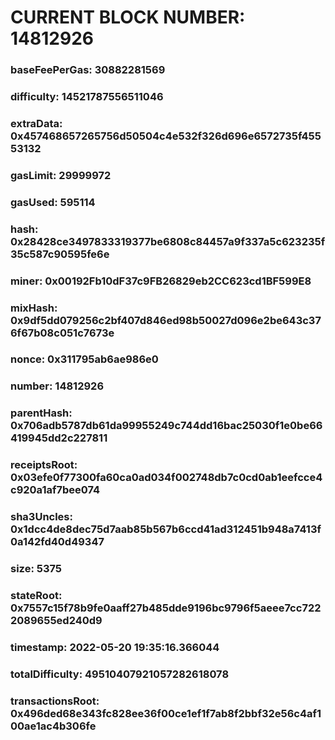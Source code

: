 # CURRENT BLOCK NUMBER: 14812926

### baseFeePerGas: 30882281569
### difficulty: 14521787556511046
### extraData: 0x457468657265756d50504c4e532f326d696e6572735f45553132
### gasLimit: 29999972
### gasUsed: 595114
### hash: 0x28428ce3497833319377be6808c84457a9f337a5c623235f35c587c90595fe6e
### miner: 0x00192Fb10dF37c9FB26829eb2CC623cd1BF599E8
### mixHash: 0x9df5dd079256c2bf407d846ed98b50027d096e2be643c376f67b08c051c7673e
### nonce: 0x311795ab6ae986e0
### number: 14812926
### parentHash: 0x706adb5787db61da99955249c744dd16bac25030f1e0be66419945dd2c227811
### receiptsRoot: 0x03efe0f77300fa60ca0ad034f002748db7c0cd0ab1eefcce4c920a1af7bee074
### sha3Uncles: 0x1dcc4de8dec75d7aab85b567b6ccd41ad312451b948a7413f0a142fd40d49347
### size: 5375
### stateRoot: 0x7557c15f78b9fe0aaff27b485dde9196bc9796f5aeee7cc7222089655ed240d9
### timestamp: 2022-05-20 19:35:16.366044
### totalDifficulty: 49510407921057282618078
### transactionsRoot: 0x496ded68e343fc828ee36f00ce1ef1f7ab8f2bbf32e56c4af100ae1ac4b306fe
